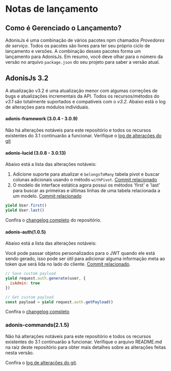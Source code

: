 # Notas de lançamento

## Como é Gerenciado o Lançamento?
AdonisJs é uma combinação de vários pacotes npm chamados *Provedores de serviço*. Todos os pacotes são livres para ter seu próprio ciclo de lançamento e versões. A combinação desses pacotes forma um lançamento para AdonisJs. Em resumo, você deve olhar para o número da versão no arquivo `package.json` do seu projeto para saber a versão atual.

## AdonisJs 3.2
A atualização v3.2 é uma atualização menor com algumas correções de bugs e atualizações incrementais da API. Todos os recursos/métodos do *v3.1* são totalmente suportados e compatíveis com o *v3.2*. Abaixo está o log de alterações para módulos individuais.

#### adonis-framework (3.0.4 - 3.0.9)
Não há alterações notáveis para este repositório e todos os recursos existentes do 3.1 continuarão a funcionar. Verifique o [log de alterações do git](https://github.com/adonisjs/adonis-framework/blob/develop/)

#### adonis-lucid (3.0.8 - 3.0.13)
Abaixo está a lista das alterações notáveis:

1. Adicione suporte para atualizar e `belongsToMany` tabela pivot e buscar colunas adicionais usando o método `withPivot`. [Commit relacionado](https://github.com/adonisjs/adonis-lucid/commit/1d00425)
2. O modelo de interface estática agora possui os métodos 'first' e 'last' para buscar as primeiras e últimas linhas de uma tabela relacionada a um modelo. [Commit relacionado](https://github.com/adonisjs/adonis-lucid/commit/2a74d6e)

```js
yield User.first()
yield User.last()
```

Confira o [changelog completo](https://github.com/adonisjs/adonis-lucid/blob/develop/) do repositório.

#### adonis-auth(1.0.5)
Abaixo está a lista das alterações notáveis:

Você pode passar objetos personalizados para o JWT quando ele está sendo gerado, isso pode ser útil para adicionar alguma informação meta ao token que será lida no lado do cliente. [Commit relacionado](https://github.com/adonisjs/adonis-auth/commit/2e413fe).

```js
// Save custom payload
yield request.auth.generate(user, {
  isAdmin: true
})

// Get custom payload
const payload = yield request.auth.getPayload()
```

Confira o [changelog completo](https://github.com/adonisjs/adonis-auth/blob/develop/)

### adonis-commands(2.1.5)
Não há alterações notáveis para este repositório e todos os recursos existentes do 3.1 continuarão a funcionar. Verifique o arquivo README.md na raiz deste repositório para obter mais detalhes sobre as alterações feitas nesta versão.

Confira o [log de alterações do git](https://github.com/adonisjs/adonis-commands/blob/develop/changelog.md).
